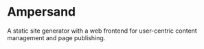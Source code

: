 Ampersand
=========

A static site generator with a web frontend for user-centric content
management and page publishing.


